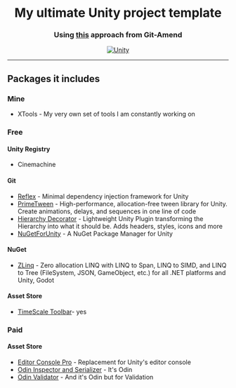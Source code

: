 <div align="center">

# My ultimate Unity project template
### Using [this](https://youtu.be/-Wkbi4i2EwU?si=A56qcQirfd6UdLik) approach from Git-Amend

[![Unity](https://img.shields.io/badge/Unity-6000.2+-black.svg?style=flat&logo=unity)](https://unity3d.com/)



---

</div>

## Packages it includes

### Mine

- XTools - My very own set of tools I am constantly working on

### Free

#### Unity Registry
- Cinemachine

#### Git
- [Reflex](https://github.com/gustavopsantos/Reflex) - Minimal dependency injection framework for Unity 
- [PrimeTween](https://github.com/KyryloKuzyk/PrimeTween) - High-performance, allocation-free tween library for Unity. Create animations, delays, and sequences in one line of code
- [Hierarchy Decorator](https://github.com/WooshiiDev/HierarchyDecorator) - Lightweight Unity Plugin transforming the Hierarchy into what it should be. Adds headers, styles, icons and more
- [NuGetForUnity](https://github.com/GlitchEnzo/NuGetForUnity) - A NuGet Package Manager for Unity 

#### NuGet
- [ZLinq](https://github.com/Cysharp/ZLinq) -  Zero allocation LINQ with LINQ to Span, LINQ to SIMD, and LINQ to Tree (FileSystem, JSON, GameObject, etc.) for all .NET platforms and Unity, Godot

#### Asset Store
- [TimeScale Toolbar](https://assetstore.unity.com/packages/tools/utilities/timescale-toolbar-291564)- yes

### Paid

#### Asset Store
- [Editor Console Pro](https://assetstore.unity.com/packages/tools/utilities/editor-console-pro-11889) - Replacement for Unity's editor console  
- [Odin Inspector and Serializer](https://assetstore.unity.com/packages/tools/utilities/odin-inspector-and-serializer-89041) - It's Odin
- [Odin Validator](https://assetstore.unity.com/packages/tools/utilities/odin-validator-227861) - And it's Odin but for Validation

